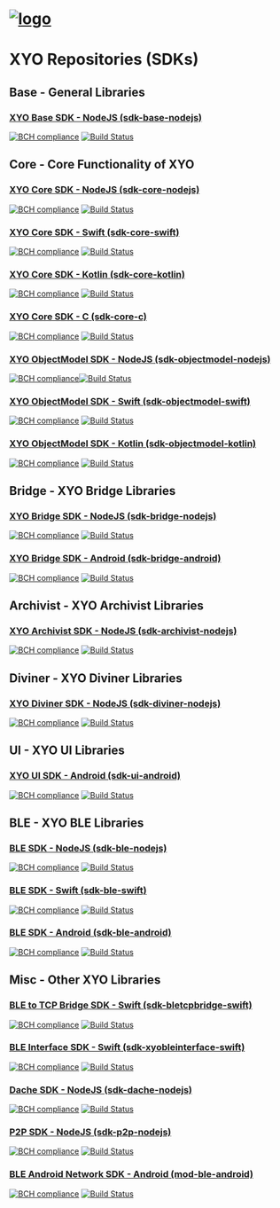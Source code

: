 [logo]: https://cdn.xy.company/img/brand/XY_Logo_GitHub.png

# [![logo]](https://xy.company)

# XYO Repositories (SDKs)

## Base - General Libraries

### [XYO Base SDK - NodeJS (sdk-base-nodejs)](https://github.com/XYOracleNetwork/sdk-base-nodejs)

[![BCH compliance](https://bettercodehub.com/edge/badge/XYOracleNetwork/sdk-base-nodejs?branch=master)](https://bettercodehub.com/results/XYOracleNetwork/sdk-base-nodejs) [![Build Status](https://travis-ci.com/XYOracleNetwork/sdk-base-nodejs.svg?token=A85R2pDnngMDyWoqeLUG&branch=master)](https://travis-ci.com/XYOracleNetwork/sdk-base-nodejs)

## Core - Core Functionality of XYO

### [XYO Core SDK - NodeJS (sdk-core-nodejs)](https://github.com/XYOracleNetwork/sdk-core-nodejs)

[![BCH compliance](https://bettercodehub.com/edge/badge/XYOracleNetwork/sdk-core-nodejs?branch=master)](https://bettercodehub.com/results/XYOracleNetwork/sdk-core-nodejs) [![Build Status](https://travis-ci.com/XYOracleNetwork/sdk-core-nodejs.svg?token=A85R2pDnngMDyWoqeLUG&branch=master)](https://travis-ci.com/XYOracleNetwork/sdk-core-nodejs)

### [XYO Core SDK - Swift (sdk-core-swift)](https://github.com/XYOracleNetwork/sdk-core-swift)

[![BCH compliance](https://bettercodehub.com/edge/badge/XYOracleNetwork/sdk-core-swift?branch=master)](https://bettercodehub.com/results/XYOracleNetwork/sdk-core-swift) [![Build Status](https://travis-ci.com/XYOracleNetwork/sdk-core-swift.svg?token=A85R2pDnngMDyWoqeLUG&branch=master)](https://travis-ci.com/XYOracleNetwork/sdk-core-swift)

### [XYO Core SDK - Kotlin (sdk-core-kotlin)](https://github.com/XYOracleNetwork/sdk-core-kotlin)

[![BCH compliance](https://bettercodehub.com/edge/badge/XYOracleNetwork/sdk-core-kotlin?branch=master)](https://bettercodehub.com/results/XYOracleNetwork/sdk-core-kotlin) [![Build Status](https://travis-ci.com/XYOracleNetwork/sdk-core-kotlin.svg?token=A85R2pDnngMDyWoqeLUG&branch=master)](https://travis-ci.com/XYOracleNetwork/sdk-core-kotlin)

### [XYO Core SDK - C (sdk-core-c)](https://github.com/XYOracleNetwork/sdk-core-c)

[![BCH compliance](https://bettercodehub.com/edge/badge/XYOracleNetwork/sdk-core-c?branch=master)](https://bettercodehub.com/results/XYOracleNetwork/sdk-core-c) [![Build Status](https://travis-ci.com/XYOracleNetwork/sdk-core-c.svg?token=A85R2pDnngMDyWoqeLUG&branch=master)](https://travis-ci.com/XYOracleNetwork/sdk-core-c)

### [XYO ObjectModel SDK - NodeJS (sdk-objectmodel-nodejs)](https://github.com/XYOracleNetwork/sdk-objectmodel-nodejs)

[![BCH compliance](https://bettercodehub.com/edge/badge/XYOracleNetwork/sdk-objectmodel-nodejs?branch=master&token=6cae78bb5ff544158c5b2742a542dd3321b09563)](https://bettercodehub.com/)[![Build Status](https://travis-ci.com/XYOracleNetwork/sdk-objectmodel-nodejs.svg?token=A85R2pDnngMDyWoqeLUG&branch=master)](https://travis-ci.com/XYOracleNetwork/sdk-objectmodel-nodejs)

### [XYO ObjectModel SDK - Swift (sdk-objectmodel-swift)](https://github.com/XYOracleNetwork/sdk-objectmodel-swift)

[![BCH compliance](https://bettercodehub.com/edge/badge/XYOracleNetwork/sdk-objectmodel-swift?branch=master)](https://bettercodehub.com/results/XYOracleNetwork/sdk-objectmodel-swift) [![Build Status](https://travis-ci.com/XYOracleNetwork/sdk-objectmodel-swift.svg?token=A85R2pDnngMDyWoqeLUG&branch=master)](https://travis-ci.com/XYOracleNetwork/sdk-objectmodel-swift)

### [XYO ObjectModel SDK - Kotlin (sdk-objectmodel-kotlin)](https://github.com/XYOracleNetwork/sdk-objectmodel-kotlin)

[![BCH compliance](https://bettercodehub.com/edge/badge/XYOracleNetwork/sdk-objectmodel-kotlin?branch=master)](https://bettercodehub.com/results/XYOracleNetwork/sdk-objectmodel-kotlin) [![Build Status](https://travis-ci.com/XYOracleNetwork/sdk-objectmodel-kotlin.svg?token=A85R2pDnngMDyWoqeLUG&branch=master)](https://travis-ci.com/XYOracleNetwork/sdk-objectmodel-kotlin)

## Bridge - XYO Bridge Libraries

### [XYO Bridge SDK - NodeJS (sdk-bridge-nodejs)](https://github.com/XYOracleNetwork/sdk-bridge-nodejs)

[![BCH compliance](https://bettercodehub.com/edge/badge/XYOracleNetwork/sdk-bridge-nodejs?branch=master&token=c0e7eaf803cf69afeb4dcf650765b0e558df10c2)](https://bettercodehub.com/) [![Build Status](https://travis-ci.com/XYOracleNetwork/sdk-bridge-nodejs.svg?token=pZupZyvUXyv7kQHGUhCq&branch=develop)](https://travis-ci.com/XYOracleNetwork/sdk-bridge-nodejs)

### [XYO Bridge SDK - Android (sdk-bridge-android)](https://github.com/XYOracleNetwork/sdk-bridge-android)

[![BCH compliance](https://bettercodehub.com/edge/badge/XYOracleNetwork/sdk-bridge-android?branch=master)](https://bettercodehub.com/results/XYOracleNetwork/sdk-bridge-android) [![Build Status](https://travis-ci.com/XYOracleNetwork/sdk-bridge-android.svg?token=A85R2pDnngMDyWoqeLUG&branch=master)](https://travis-ci.com/XYOracleNetwork/sdk-bridge-android)

## Archivist - XYO Archivist Libraries

### [XYO Archivist SDK - NodeJS (sdk-archivist-nodejs)](https://github.com/XYOracleNetwork/sdk-archivist-nodejs)

[![BCH compliance](https://bettercodehub.com/edge/badge/XYOracleNetwork/sdk-archivist-nodejs?branch=master)](https://bettercodehub.com/results/XYOracleNetwork/sdk-archivist-nodejs) [![Build Status](https://travis-ci.com/XYOracleNetwork/sdk-archivist-nodejs.svg?token=A85R2pDnngMDyWoqeLUG&branch=master)](https://travis-ci.com/XYOracleNetwork/sdk-archivist-nodejs)

## Diviner - XYO Diviner Libraries

### [XYO Diviner SDK - NodeJS (sdk-diviner-nodejs)](https://github.com/XYOracleNetwork/sdk-diviner-nodejs)

[![BCH compliance](https://bettercodehub.com/edge/badge/XYOracleNetwork/sdk-diviner-nodejs?branch=master&token=3b794c4e6ed44ed9b7d609e4f49fe41ffc3bd44b)](https://bettercodehub.com/) [![Build Status](https://travis-ci.com/XYOracleNetwork/sdk-diviner-nodejs.svg?token=A85R2pDnngMDyWoqeLUG&branch=master)](https://travis-ci.com/XYOracleNetwork/sdk-diviner-nodejs)

## UI - XYO UI Libraries

### [XYO UI SDK - Android (sdk-ui-android)](https://github.com/XYOracleNetwork/sdk-ui-android)

[![BCH compliance](https://bettercodehub.com/edge/badge/XYOracleNetwork/sdk-ui-android?branch=master)](https://bettercodehub.com/results/XYOracleNetwork/sdk-ui-android) [![Build Status](https://travis-ci.com/XYOracleNetwork/sdk-ui-android.svg?token=A85R2pDnngMDyWoqeLUG&branch=master)](https://travis-ci.com/XYOracleNetwork/sdk-ui-android)

## BLE - XYO BLE Libraries

### [BLE SDK - NodeJS (sdk-ble-nodejs)](https://github.com/XYOracleNetwork/sdk-ble-nodejs)

[![BCH compliance](https://bettercodehub.com/edge/badge/XYOracleNetwork/sdk-ble-nodejs?branch=master&token=0a850d0bbc4211fc12aae7794027244a8539e5a1)](https://bettercodehub.com/) [![Build Status](https://travis-ci.com/XYOracleNetwork/sdk-ble-nodejs.svg?token=A85R2pDnngMDyWoqeLUG&branch=master)](https://travis-ci.com/XYOracleNetwork/sdk-ble-nodejs)

### [BLE SDK - Swift (sdk-ble-swift)](https://github.com/XYOracleNetwork/sdk-ble-swift)

[![BCH compliance](https://bettercodehub.com/edge/badge/XYOracleNetwork/sdk-ble-swift?branch=master)](https://bettercodehub.com/results/XYOracleNetwork/sdk-ble-swift) [![Build Status](https://travis-ci.com/XYOracleNetwork/sdk-ble-swift.svg?token=A85R2pDnngMDyWoqeLUG&branch=master)](https://travis-ci.com/XYOracleNetwork/sdk-ble-swift)

### [BLE SDK - Android (sdk-ble-android)](https://github.com/XYOracleNetwork/sdk-ble-android)

[![BCH compliance](https://bettercodehub.com/edge/badge/XYOracleNetwork/sdk-ble-android?branch=master)](https://bettercodehub.com/results/XYOracleNetwork/sdk-ble-android) [![Build Status](https://travis-ci.com/XYOracleNetwork/sdk-ble-android.svg?token=A85R2pDnngMDyWoqeLUG&branch=master)](https://travis-ci.com/XYOracleNetwork/sdk-ble-android)

## Misc - Other XYO Libraries

### [BLE to TCP Bridge SDK - Swift (sdk-bletcpbridge-swift)](https://github.com/XYOracleNetwork/sdk-bletcpbridge-swift)

[![BCH compliance](https://bettercodehub.com/edge/badge/XYOracleNetwork/sdk-bletcpbridge-swift?branch=master)](https://bettercodehub.com/results/XYOracleNetwork/sdk-bletcpbridge-swift) [![Build Status](https://travis-ci.com/XYOracleNetwork/sdk-bletcpbridge-swift.svg?token=A85R2pDnngMDyWoqeLUG&branch=master)](https://travis-ci.com/XYOracleNetwork/sdk-bletcpbridge-swift)

### [BLE Interface SDK - Swift (sdk-xyobleinterface-swift)](https://github.com/XYOracleNetwork/sdk-xyobleinterface-swift)

[![BCH compliance](https://bettercodehub.com/edge/badge/XYOracleNetwork/sdk-xyobleinterface-swift?branch=master)](https://bettercodehub.com/results/XYOracleNetwork/sdk-xyobleinterface-swift) [![Build Status](https://travis-ci.com/XYOracleNetwork/sdk-xyobleinterface-swift.svg?token=A85R2pDnngMDyWoqeLUG&branch=master)](https://travis-ci.com/XYOracleNetwork/sdk-xyobleinterface-swift)

### [Dache SDK - NodeJS (sdk-dache-nodejs)](https://github.com/XYOracleNetwork/sdk-dache-nodejs)

[![BCH compliance](https://bettercodehub.com/edge/badge/XYOracleNetwork/sdk-dache-nodejs?branch=master)](https://bettercodehub.com/results/XYOracleNetwork/sdk-dache-nodejs) [![Build Status](https://travis-ci.com/XYOracleNetwork/sdk-dache-nodejs.svg?token=A85R2pDnngMDyWoqeLUG&branch=master)](https://travis-ci.com/XYOracleNetwork/sdk-dache-nodejs)

### [P2P SDK - NodeJS (sdk-p2p-nodejs)](https://github.com/XYOracleNetwork/sdk-p2p-nodejs)

[![BCH compliance](https://bettercodehub.com/edge/badge/XYOracleNetwork/sdk-p2p-nodejs?branch=master&token=21819b8578942dd324864161f1e9d4fe2296bbd2)](https://bettercodehub.com/) [![Build Status](https://travis-ci.com/XYOracleNetwork/sdk-p2p-nodejs.svg?token=A85R2pDnngMDyWoqeLUG&branch=master)](https://travis-ci.com/XYOracleNetwork/sdk-p2p-nodejs)

### [BLE Android Network SDK - Android (mod-ble-android)](https://github.com/XYOracleNetwork/mod-ble-android)

[![BCH compliance](https://bettercodehub.com/edge/badge/XYOracleNetwork/mod-ble-android?branch=master)](https://bettercodehub.com/results/XYOracleNetwork/mod-ble-android) [![Build Status](https://travis-ci.com/XYOracleNetwork/sdk-ble-android.svg?token=A85R2pDnngMDyWoqeLUG&branch=master)](https://travis-ci.com/XYOracleNetwork/sdk-ble-android)

